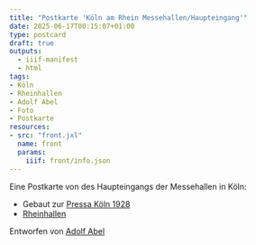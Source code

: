 ```yaml
---
title: "Postkarte 'Köln am Rhein Messehallen/Haupteingang'"
date: 2025-06-17T00:15:07+01:00
type: postcard
draft: true
outputs:
  - iiif-manifest
  - html
tags:
- Köln
- Rheinhallen
- Adolf Abel
- Foto
- Postkarte
resources:
- src: "front.jxl"
  name: front
  params:
    iiif: front/info.json
---
```


Eine Postkarte von des Haupteingangs der Messehallen in Köln:
<!--more-->
* Gebaut zur [Pressa Köln 1928](https://de.wikipedia.org/wiki/Pressa)
* [Rheinhallen](https://de.wikipedia.org/wiki/Rheinhallen)

Entworfen von [Adolf Abel](/tags/Adolf-Abel)
